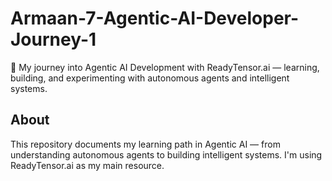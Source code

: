 # Armaan-7-Agentic-AI-Developer-Journey-1
🧠 My journey into Agentic AI Development with ReadyTensor.ai — learning, building, and experimenting with autonomous agents and intelligent systems.
## About
This repository documents my learning path in Agentic AI — from understanding autonomous agents to building intelligent systems. I'm using ReadyTensor.ai as my main resource.
